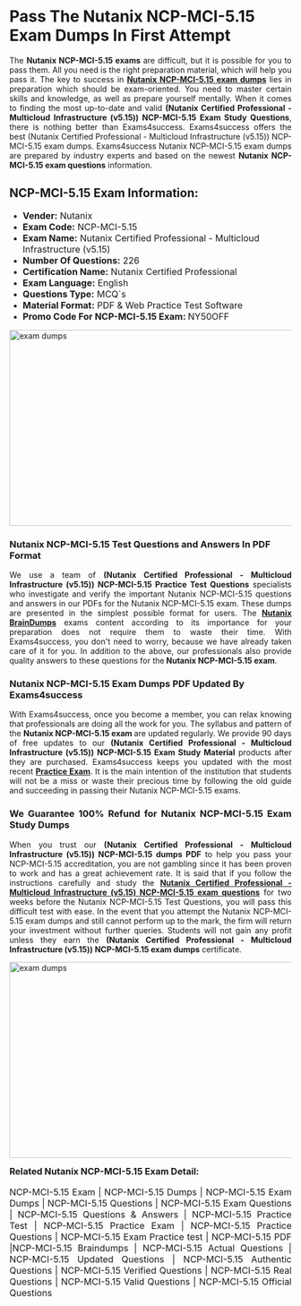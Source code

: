 <h1><strong><strong>Pass The Nutanix NCP-MCI-5.15 Exam Dumps In First Attempt</strong></strong></h1> <p style="text-align:justify">The <strong>Nutanix NCP-MCI-5.15 exams</strong> are difficult, but it is possible for you to pass them. All you need is the right preparation material, which will help you pass it. The key to success in <a href="https://www.exams4success.com/nutanix/ncp-mci-5.15-pdf-exam-dumps"><strong>Nutanix NCP-MCI-5.15 exam dumps</strong></a> lies in preparation which should be exam-oriented. You need to master certain skills and knowledge, as well as prepare yourself mentally. When it comes to finding the most up-to-date and valid <strong>(Nutanix Certified Professional - Multicloud Infrastructure (v5.15)) NCP-MCI-5.15 Exam Study Questions</strong>, there is nothing better than Exams4success. Exams4success offers the best (Nutanix Certified Professional - Multicloud Infrastructure (v5.15)) NCP-MCI-5.15 exam dumps. Exams4success Nutanix NCP-MCI-5.15 exam dumps are prepared by industry experts and based on the newest <strong>Nutanix NCP-MCI-5.15 exam questions</strong> information.</p> <h2><strong><strong>NCP-MCI-5.15 Exam Information:</strong></strong></h2> <ul> <li><span style="font-size:16px"><strong>Vender:</strong> Nutanix</span></li> <li><span style="font-size:16px"><strong>Exam Code:</strong> NCP-MCI-5.15</span></li> <li><span style="font-size:16px"><strong>Exam Name:</strong> Nutanix Certified Professional - Multicloud Infrastructure (v5.15)</span></li> <li><span style="font-size:16px"><strong>Number Of Questions:</strong> 226</span></li> <li><span style="font-size:16px"><strong>Certification Name:</strong> Nutanix Certified Professional</span></li> <li><span style="font-size:16px"><strong>Exam Language:</strong> English</span></li> <li><span style="font-size:16px"><strong>Questions Type:</strong> MCQ`s</span></li> <li><span style="font-size:16px"><strong>Material Format:</strong> PDF & Web Practice Test Software</span></li> <li><span style="font-size:16px"><strong>Promo Code For NCP-MCI-5.15 Exam: </strong>NY50OFF</span></li> </ul> <p><a href="https://www.exams4success.com/nutanix/ncp-mci-5.15-pdf-exam-dumps" rel="no-follow"><img alt="exam dumps" src="https://www.certcollections.com/uploads/content/infrist1.png" style="height:350px; width:750px" /></a></p> <h3><strong>Nutanix NCP-MCI-5.15 Test Questions and Answers In PDF Format</strong></h3> <p style="text-align:justify">We use a team of <strong>(Nutanix Certified Professional - Multicloud Infrastructure (v5.15)) NCP-MCI-5.15 Practice Test Questions</strong> specialists who investigate and verify the important Nutanix NCP-MCI-5.15 questions and answers in our PDFs for the Nutanix NCP-MCI-5.15 exam. These dumps are presented in the simplest possible format for users. The <a href="https://www.exams4success.com/nutanix-exam-dumps"><strong>Nutanix BrainDumps</strong></a> exams content according to its importance for your preparation does not require them to waste their time. With Exams4success, you don't need to worry, because we have already taken care of it for you. In addition to the above, our professionals also provide quality answers to these questions for the<strong> Nutanix NCP-MCI-5.15 exam</strong>.</p> <h3><strong> Nutanix NCP-MCI-5.15 Exam Dumps PDF Updated By Exams4success</strong></h3> <p style="text-align:justify">With Exams4success, once you become a member, you can relax knowing that professionals are doing all the work for you. The syllabus and pattern of the <strong>Nutanix NCP-MCI-5.15 exam </strong>are updated regularly. We provide 90 days of free updates to our <strong>(Nutanix Certified Professional - Multicloud Infrastructure (v5.15)) NCP-MCI-5.15 Exam Study Material</strong> products after they are purchased. Exams4success keeps you updated with the most recent <a href="https://www.exams4success.com/"><strong>Practice Exam</strong></a>. It is the main intention of the institution that students will not be a miss or waste their precious time by following the old guide and succeeding in passing their Nutanix NCP-MCI-5.15 exams.</p> <h3 style="text-align:justify"><strong>We Guarantee 100% Refund for Nutanix NCP-MCI-5.15 Exam Study Dumps</strong></h3> <p style="text-align:justify">When you trust our <strong>(Nutanix Certified Professional - Multicloud Infrastructure (v5.15)) NCP-MCI-5.15 dumps PDF</strong> to help you pass your NCP-MCI-5.15 accreditation, you are not gambling since it has been proven to work and has a great achievement rate. It is said that if you follow the instructions carefully and study the <a href="https://www.exams4success.com/nutanix/ncp-mci-5.15-pdf-exam-dumps"><strong>Nutanix Certified Professional - Multicloud Infrastructure (v5.15) NCP-MCI-5.15 exam questions</strong></a> for two weeks before the Nutanix NCP-MCI-5.15 Test Questions, you will pass this difficult test with ease. In the event that you attempt the Nutanix NCP-MCI-5.15 exam dumps and still cannot perform up to the mark, the firm will return your investment without further queries. Students will not gain any profit unless they earn the <strong>(Nutanix Certified Professional - Multicloud Infrastructure (v5.15)) NCP-MCI-5.15 exam dumps</strong> certificate.</p> <p style="text-align:justify"><a href="https://www.exams4success.com/nutanix/ncp-mci-5.15-pdf-exam-dumps" rel="no-follow"><img alt="exam dumps" src="https://www.certcollections.com/uploads/content/free_demo1.png" style="height:350px; width:750px" /></a></p> <p style="text-align:justify"><span style="font-size:16px"><strong>Related Nutanix NCP-MCI-5.15 Exam Detail:</strong></span><br /> <br /> <span style="font-size:16px">NCP-MCI-5.15 Exam | NCP-MCI-5.15 Dumps | NCP-MCI-5.15 Exam Dumps | NCP-MCI-5.15 Questions | NCP-MCI-5.15 Exam Questions | NCP-MCI-5.15 Questions & Answers | NCP-MCI-5.15 Practice Test | NCP-MCI-5.15 Practice Exam | NCP-MCI-5.15 Practice Questions | NCP-MCI-5.15 Exam Practice test | NCP-MCI-5.15 PDF |NCP-MCI-5.15 Braindumps | NCP-MCI-5.15 Actual Questions | NCP-MCI-5.15 Updated Questions | NCP-MCI-5.15 Authentic Questions | NCP-MCI-5.15 Verified Questions | NCP-MCI-5.15 Real Questions | NCP-MCI-5.15 Valid Questions | NCP-MCI-5.15 Official Questions</span></p>
